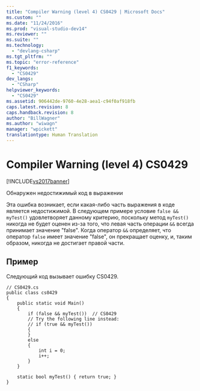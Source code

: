 ```yaml
---
title: "Compiler Warning (level 4) CS0429 | Microsoft Docs"
ms.custom: ""
ms.date: "11/24/2016"
ms.prod: "visual-studio-dev14"
ms.reviewer: ""
ms.suite: ""
ms.technology: 
  - "devlang-csharp"
ms.tgt_pltfrm: ""
ms.topic: "error-reference"
f1_keywords: 
  - "CS0429"
dev_langs: 
  - "CSharp"
helpviewer_keywords: 
  - "CS0429"
ms.assetid: 906442de-9760-4e28-aea1-c94f0af918fb
caps.latest.revision: 8
caps.handback.revision: 8
author: "BillWagner"
ms.author: "wiwagn"
manager: "wpickett"
translationtype: Human Translation
---
```

# Compiler Warning (level 4) CS0429
[!INCLUDE[vs2017banner](../../../csharp/includes/vs2017banner.md)]

Обнаружен недостижимый код в выражении  
  
 Эта ошибка возникает, если какая\-либо часть выражения в коде является недостижимой.  В следующем примере условие `false && myTest()` удовлетворяет данному критерию, поскольку метод `myTest()` никогда не будет оценен из\-за того, что левая часть операции `&&` всегда принимает значение "false".  Когда оператор `&&` определяет, что оператор `false` имеет значение "false", он прекращает оценку, и, таким образом, никогда не достигает правой части.  
  
## Пример  
 Следующий код вызывает ошибку CS0429.  
  
```  
// CS0429.cs  
public class cs0429   
{  
    public static void Main()   
    {  
        if (false && myTest())  // CS0429  
        // Try the following line instead:  
        // if (true && myTest())  
        {  
        }  
        else  
        {  
            int i = 0;  
            i++;  
        }  
    }  
  
    static bool myTest() { return true; }  
}  
```